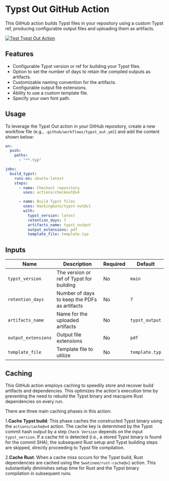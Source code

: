 # Typst Out GitHub Action

This GitHub action builds Typst files in your repository using a custom Typst ref, producing configurable output files and uploading them as artifacts.

[![Test Typst Out Action](https://github.com/HackingGate/typst-out/actions/workflows/test_typst_out_action.yml/badge.svg)](https://github.com/HackingGate/typst-out/actions/workflows/test_typst_out_action.yml)

## Features

- Configurable Typst version or ref for building your Typst files.
- Option to set the number of days to retain the compiled outputs as artifacts.
- Customizable naming convention for the artifacts.
- Configurable output file extensions.
- Ability to use a custom template file.
- Specify your own font path.

## Usage

To leverage the Typst Out action in your GitHub repository, create a new workflow file (e.g., `.github/workflows/typst_out.yml`) and add the content shown below:

```yaml
on:
  push:
    paths:
      - "**.typ"

jobs:
  build_typst:
    runs-on: ubuntu-latest
    steps:
      - name: Checkout repository
        uses: actions/checkout@v4

      - name: Build Typst files
        uses: HackingGate/typst-out@v1
        with:
          typst_version: latest
          retention_days: 7
          artifacts_name: typst_output
          output_extensions: pdf
          template_file: template.typ
```

## Inputs

| Name                | Description                                  | Required | Default        |
| ------------------- | -------------------------------------------- | -------- | -------------- |
| `typst_version`     | The version or ref of Typst for building     | No       | `main`         |
| `retention_days`    | Number of days to keep the PDFs as artifacts | No       | `7`            |
| `artifacts_name`    | Name for the uploaded artifacts              | No       | `typst_output` |
| `output_extensions` | Output file extensions                       | No       | `pdf`          |
| `template_file`     | Template file to utilize                     | No       | `template.typ` |

## Caching

This GitHub action employs caching to speedily store and recover build artifacts and dependencies. This optimizes the action's execution time by preventing the need to rebuild the Typst binary and reacquire Rust dependencies on every run.

There are three main caching phases in this action:

1.**Cache Typst build**: This phase caches the constructed Typst binary using the `actions/cache@v4` action. The cache key is determined by the Typst commit hash output by a step `Check Version` depends on the input `typst_version`. If a cache hit is detected (i.e., a stored Typst binary is found for the commit SHA), the subsequent Rust setup and Typst building steps are skipped, directly proceeding to Typst file compilation.

2.**Cache Rust**: When a cache miss occurs for the Typst build, Rust dependencies are cached using the `Swatinem/rust-cache@v2` action. This substantially diminishes setup time for Rust and the Typst binary compilation in subsequent runs.
